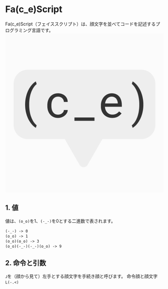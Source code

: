 # Fa(c_e)Script
Fa(c_e)Script（フェイススクリプト）は、顔文字を並べてコードを記述するプログラミング言語です。
![faces_logo](./images/faces_logo_background.png "faces_logo")

## 1. 値
値は、`(o_o)`を1、`(-_-)`を0とする二進数で表されます。
```
(-_-) -> 0
(o_o) -> 1
(o_o)(o_o) -> 3
(o_o)(-_-)(-_-)(o_o) -> 9
```

## 2. 命令と引数
`⅃`を（顔から見て）左手とする顔文字を手続き顔と呼びます。
命令顔と顔文字`L(-.<)`